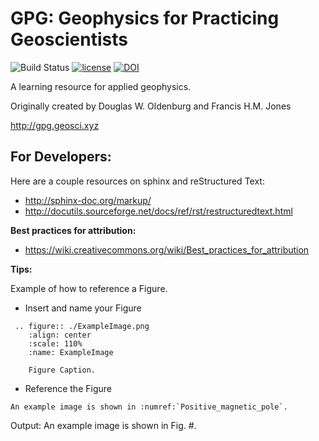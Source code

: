GPG: Geophysics for Practicing Geoscientists
============================================

![Build Status](https://github.com/geoscixyz/gpg/actions/workflows/python-app.yml/badge.svg)
[![license](https://img.shields.io/badge/license-CC%20BY%204.0-blue.svg)](/LICENSE)
[![DOI](https://zenodo.org/badge/24121664.svg)](https://zenodo.org/badge/latestdoi/24121664)


A learning resource for applied geophysics.

Originally created by Douglas W. Oldenburg and Francis H.M. Jones

http://gpg.geosci.xyz


For Developers:
---------------

Here are a couple resources on sphinx and reStructured Text:

- http://sphinx-doc.org/markup/
- http://docutils.sourceforge.net/docs/ref/rst/restructuredtext.html

**Best practices for attribution:**

- https://wiki.creativecommons.org/wiki/Best_practices_for_attribution

**Tips:**

Example of how to reference a Figure.

- Insert and name your Figure

```
 .. figure:: ./ExampleImage.png
	:align: center
	:scale: 110%
	:name: ExampleImage

	Figure Caption.
```

- Reference the Figure
```
An example image is shown in :numref:`Positive_magnetic_pole`.
```
Output: An example image is shown in Fig. #.

